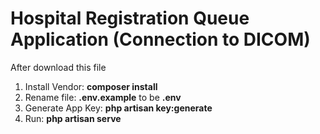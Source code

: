 # Hospital Registration Queue Application (Connection to DICOM)

After download this file
1. Install Vendor: **composer install**
2. Rename file: **.env.example** to be **.env**
3. Generate App Key: **php artisan key:generate**
4. Run: **php artisan serve**
